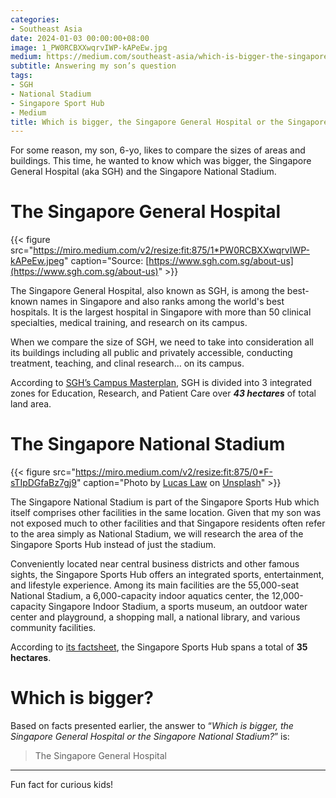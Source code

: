 ```yaml
---
categories:
- Southeast Asia
date: 2024-01-03 00:00:00+08:00
image: 1_PW0RCBXXwqrvIWP-kAPeEw.jpg
medium: https://medium.com/southeast-asia/which-is-bigger-the-singapore-general-hospital-or-the-singapore-national-stadium-9b372a840f66
subtitle: Answering my son’s question
tags:
- SGH
- National Stadium
- Singapore Sport Hub
- Medium
title: Which is bigger, the Singapore General Hospital or the Singapore National Stadium?
---
```


For some reason, my son, 6-yo, likes to compare the sizes of areas and buildings. This time, he wanted to know which was bigger, the Singapore General Hospital (aka SGH) and the Singapore National Stadium.

# The Singapore General Hospital

{{< figure src="https://miro.medium.com/v2/resize:fit:875/1*PW0RCBXXwqrvIWP-kAPeEw.jpeg" caption="Source: [https://www.sgh.com.sg/about-us](https://www.sgh.com.sg/about-us)" >}}


The Singapore General Hospital, also known as SGH, is among the best-known names in Singapore and also ranks among the world's best hospitals. It is the largest hospital in Singapore with more than 50 clinical specialties, medical training, and research on its campus.

When we compare the size of SGH, we need to take into consideration all its buildings including all public and privately accessible, conducting treatment, teaching, and clinal research… on its campus.

According to [SGH’s Campus Masterplan](https://www.sgh.com.sg/about-us/corporate-profile/Pages/SGH-Campus-Masterplan.aspx), SGH is divided into 3 integrated zones for Education, Research, and Patient Care over **_43 hectares_** of total land area.

# The Singapore National Stadium

{{< figure src="https://miro.medium.com/v2/resize:fit:875/0*F-sTIpDGfaBz7gj9" caption="Photo by [Lucas Law](https://unsplash.com/@lucaslaw__?utm_source=medium&utm_medium=referral) on [Unsplash](https://unsplash.com/?utm_source=medium&utm_medium=referral)" >}}

The Singapore National Stadium is part of the Singapore Sports Hub which itself comprises other facilities in the same location. Given that my son was not exposed much to other facilities and that Singapore residents often refer to the area simply as National Stadium, we will research the area of the Singapore Sports Hub instead of just the stadium.

Conveniently located near central business districts and other famous sights, the Singapore Sports Hub offers an integrated sports, entertainment, and lifestyle experience. Among its main facilities are the 55,000-seat National Stadium, a 6,000-capacity indoor aquatics center, the 12,000-capacity Singapore Indoor Stadium, a sports museum, an outdoor water center and playground, a shopping mall, a national library, and various community facilities.

According to [its factsheet](https://www.sportshub.com.sg/sites/default/files/2023-12/Singapore_Sports_Hub_Fact_Sheet_Updated_19Dec2023.pdf), the Singapore Sports Hub spans a total of **35 hectares**.

# Which is bigger?

Based on facts presented earlier, the answer to “_Which is bigger, the Singapore General Hospital or the Singapore National Stadium?_” is:

> The Singapore General Hospital

---

Fun fact for curious kids!
